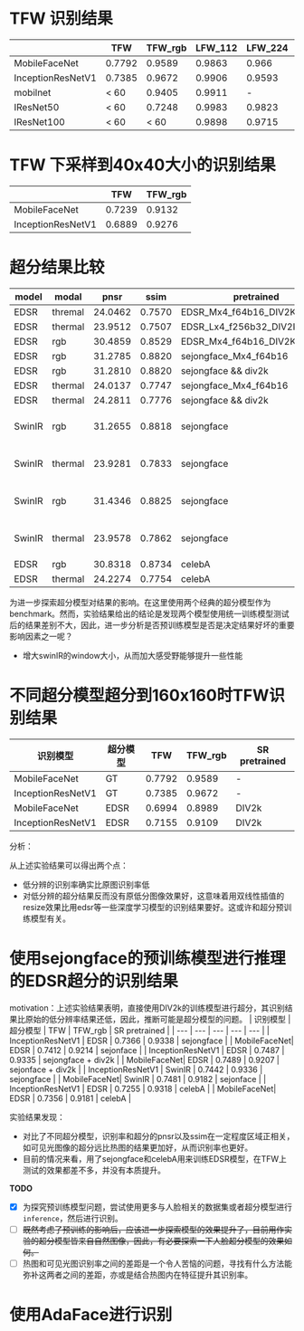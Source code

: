 # TFW 识别结果

|                    |    TFW        |   TFW_rgb   |   LFW_112   |  LFW_224  |   CelebA_224 | VGGFace2_224 | 
|   ---              |     ---       |     ---     |    ---      |   ---     |    ---       |   ---        |
|MobileFaceNet       |    0.7792     |   0.9589    |   0.9863    |  0.966    |   0.9458     | 0.9245       | 
|InceptionResNetV1   |    0.7385     |   0.9672    |   0.9906    |  0.9593   |   0.9593     | 0.948        |
|mobilnet            |     < 60      |   0.9405    |   0.9911    |   -       |    -         |       -      |
|IResNet50           |     < 60      |    0.7248   |   0.9983    |  0.9823   |   0.9706     | 0.9562       |
|IResNet100          |     < 60      |   < 60      |   0.9898    |  0.9715   |   0.9588     | 0.9306       |

# TFW 下采样到40x40大小的识别结果

|                    |  TFW     | TFW_rgb |
|   ---              |   ---    |   ---   |
| MobileFaceNet      |  0.7239  | 0.9132  | 
| InceptionResNetV1  |  0.6889  | 0.9276  |


# 超分结果比较

| model| modal | pnsr | ssim | pretrained| misc |
| ---  | --- | ---  | ---  | ---    | --- |
| EDSR | thremal | 24.0462  | 0.7570  |  EDSR_Mx4_f64b16_DIV2K_official | --- |
| EDSR | thermal | 23.9512  | 0.7507  |  EDSR_Lx4_f256b32_DIV2K_official | --- |
| EDSR | rgb | 30.4859 | 0.8529 | EDSR_Mx4_f64b16_DIV2K_official | --- |
| EDSR | rgb | 31.2785 | 0.8820 | sejongface_Mx4_f64b16 | --- |
| EDSR | rgb | 31.2810 | 0.8820 | sejongface && div2k | --- |
| EDSR | thermal | 24.0137 | 0.7747 | sejongface_Mx4_f64b16 | --- |
| EDSR | thermal | 24.2811 | 0.7776 | sejongface && div2k | --- |
| SwinIR | rgb | 31.2655 | 0.8818 | sejongface | win size 8 |
| SwinIR | thermal | 23.9281 | 0.7833 | sejongface | win size 8 |
| SwinIR | rgb | 31.4346 | 0.8825 | sejongface | win size 12 |
| SwinIR | thermal | 23.9578 | 0.7862 | sejongface | win size 12 |
| EDSR | rgb | 30.8318 | 0.8734 | celebA | --- |
| EDSR | thermal | 24.2274 | 0.7754 | celebA | --- |

为进一步探索超分模型对结果的影响。在这里使用两个经典的超分模型作为benchmark。然而，实验结果给出的结论是发现两个模型使用统一训练模型测试后的结果差别不大，因此，进一步分析是否预训练模型是否是决定结果好坏的重要影响因素之一呢？

+ 增大swinIR的window大小，从而加大感受野能够提升一些性能


# 不同超分模型超分到160x160时TFW识别结果

| 识别模型 | 超分模型 | TFW | TFW_rgb | SR pretrained |
| --- | --- | --- | --- | --- |
| MobileFaceNet| GT | 0.7792 | 0.9589 | - |
| InceptionResNetV1 | GT | 0.7385| 0.9672 | - |
| MobileFaceNet| EDSR | 0.6994 | 0.8989 | DIV2k |
| InceptionResNetV1 | EDSR | 0.7155 | 0.9109 | DIV2k |


分析：

从上述实验结果可以得出两个点：

+ 低分辨的识别率确实比原图识别率低
+ 对低分辨的超分结果反而没有原低分图像效果好，这意味着用双线性插值的resize效果比用edsr等一些深度学习模型的识别结果要好。这或许和超分预训练模型有关。

# 使用sejongface的预训练模型进行推理的EDSR超分的识别结果

motivation：上述实验结果表明，直接使用DIV2k的训练模型进行超分，其识别结果比原始的低分辨率结果还低，因此，推断可能是超分模型的问题。
| 识别模型 | 超分模型 | TFW | TFW_rgb | SR pretrained |
| --- | --- | --- | --- | --- |
| InceptionResNetV1 | EDSR | 0.7366 | 0.9338 | sejongface |
| MobileFaceNet| EDSR | 0.7412 | 0.9214 | sejonface |
| InceptionResNetV1 | EDSR | 0.7487 | 0.9335 | sejongface + div2k |
| MobileFaceNet| EDSR | 0.7489 | 0.9207 | sejonface + div2k |
| InceptionResNetV1 | SwinIR | 0.7442 | 0.9336 | sejongface |
| MobileFaceNet| SwinIR | 0.7481 | 0.9182 | sejonface |
| InceptionResNetV1 | EDSR | 0.7255 | 0.9318 | celebA |
| MobileFaceNet| EDSR | 0.7356 | 0.9181 | celebA |


实验结果发现：

+ 对比了不同超分模型，识别率和超分的pnsr以及ssim在一定程度区域正相关，如可见光图像的超分远比热图的结果更加好，从而识别率也更好。
+ 目前的情况来看，用了sejongface和celebA用来训练EDSR模型，在TFW上测试的效果都差不多，并没有本质提升。

**TODO**

- [x] 为探究预训练模型问题，尝试使用更多与人脸相关的数据集或者超分模型进行`inference`，然后进行识别。
- [ ] ~~既然考虑了预训练的影响后，应该进一步探索模型的效果提升了，目前用作实验的超分模型皆来自自然图像，因此，有必要探索一下人脸超分模型的效果如何。~~
- [ ] 热图和可见光图识别率之间的差距是一个令人苦恼的问题，寻找有什么方法能弥补这两者之间的差距，亦或是结合热图内在特征提升其识别率。

# 使用AdaFace进行识别

